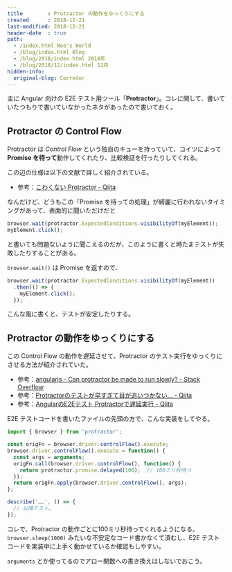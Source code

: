 ```yaml
---
title        : Protractor の動作をゆっくりにする
created      : 2018-12-21
last-modified: 2018-12-21
header-date  : true
path:
  - /index.html Neo's World
  - /blog/index.html Blog
  - /blog/2018/index.html 2018年
  - /blog/2018/12/index.html 12月
hidden-info:
  original-blog: Corredor
---
```


主に Angular 向けの E2E テスト用ツール「**Protractor**」。コレに関して、書いていたつもりで書いていなかったネタがあったので書いておく。

## Protractor の Control Flow

Protractor は *Control Flow* という独自のキューを持っていて、コイツによって **Promise を待って**動作してくれたり、比較検証を行ったりしてくれる。

この辺の仕様は以下の文献で詳しく紹介されている。

- 参考：[こわくない Protractor - Qiita](https://qiita.com/shuhei/items/6973fe694d29a193f224)

なんだけど、どうもこの「Promise を待っての処理」が綺麗に行われないタイミングがあって、表面的に聞いただけだと

```javascript
browser.wait(protractor.ExpectedConditions.visibilityOf(myElement));
myElement.click();
```

と書いても問題ないように聞こえるのだが、このように書くと時たまテストが失敗したりすることがある。

`browser.wait()` は Promise を返すので、

```javascript
browser.wait(protractor.ExpectedConditions.visibilityOf(myElement))
  .then(() => {
    myElement.click();
  });
```

こんな風に書くと、テストが安定したりする。

## Protractor の動作をゆっくりにする

この Control Flow の動作を遅延させて、Protractor のテスト実行をゆっくりにさせる方法が紹介されていた。

- 参考：[angularjs - Can protractor be made to run slowly? - Stack Overflow](https://stackoverflow.com/questions/24960290/can-protractor-be-made-to-run-slowly)
- 参考：[Protractorのテストが早すぎて目が追いつかない... - Qiita](https://qiita.com/akiko-pusu/items/1cc7081c480630d240d7)
- 参考：[AngularのE2Eテスト Protractorで遅延実行 - Qiita](https://qiita.com/okunokentaro/items/e2d750a817929454f053)

E2E テストコードを書いたファイルの先頭の方で、こんな実装をしてやる。

```typescript
import { browser } from 'protractor';

const origFn = browser.driver.controlFlow().execute;
browser.driver.controlFlow().execute = function() {
  const args = arguments;
  origFn.call(browser.driver.controlFlow(), function() {
    return protractor.promise.delayed(100);  // 100ミリ秒待つ
  });
  return origFn.apply(browser.driver.controlFlow(), args);
};

describe('……', () => {
  // 以降テスト…
});
```

コレで、Protractor の動作ごとに100ミリ秒待ってくれるようになる。`browser.sleep(1000)` みたいな不安定なコード書かなくて済むし、E2E テストコードを実装中に上手く動かせているか確認もしやすい。

`arguments` とか使ってるのでアロー関数への書き換えはしないでおこう。
